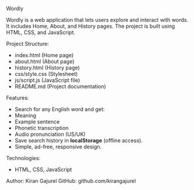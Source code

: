 
Wordly

Wordly is a web application that lets users explore and interact with words. It includes Home, About, and History pages. The project is built using HTML, CSS, and JavaScript.

Project Structure:
- index.html (Home page)
- about.html (About page)
- history.html (History page)
- css/style.css (Stylesheet)
- js/script.js (JavaScript file)
- README.md (Project documentation)

Features:
  - Search for any English word and get:
  - Meaning
  - Example sentence
  - Phonetic transcription
  - Audio pronunciation (US/UK)
  - Save search history in **localStorage** (offline access).
  - Simple, ad-free, responsive design.
  
Technologies:
  - HTML, CSS, JavaScript

Author:
Kiran Gajurel
GitHub: github.com/kirangajurel
